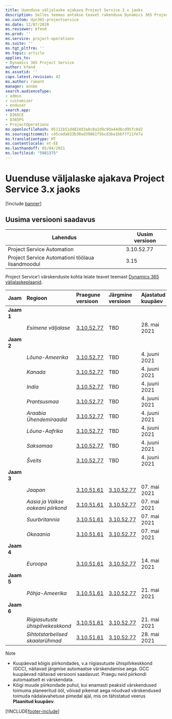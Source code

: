 ```yaml
---
title: Uuenduse väljalaske ajakava Project Service 3.x jaoks
description: Selles teemas antakse teavet rakenduse Dynamics 365 Project Service Automation saadaolevate ja tulevaste väljaannete kohta.
ms.custom: dyn365-projectservice
ms.date: 12/07/2020
ms.reviewer: kfend
ms.prod: ''
ms.service: project-operations
ms.suite: ''
ms.tgt_pltfrm: ''
ms.topic: article
applies_to:
- Dynamics 365 Project Service
author: kfend
ms.assetid: ''
caps.latest.revision: 42
ms.author: rumant
manager: annbe
search.audienceType:
- admin
- customizer
- enduser
search.app:
- D365CE
- D365PS
- ProjectOperations
ms.openlocfilehash: 05111b51d482493a8c8a1d9c9da44d6cd95fc8d2
ms.sourcegitcommit: c45ceda833b30ad39861f5bcd3ba1bbfff11fe7a
ms.translationtype: HT
ms.contentlocale: et-EE
ms.lasthandoff: 05/04/2021
ms.locfileid: "5981375"
---
```

# <a name="update-release-schedule-for-project-service-3x"></a>Uuenduse väljalaske ajakava Project Service 3.x jaoks

[!include [banner](../includes/psa-now-project-operations.md)]

## <a name="latest-version-availability"></a>Uusima versiooni saadavus

| Lahendus  | Uusim versioon |
|-------|----|
| Project Service Automation    | 3.10.52.77 |
| Project Service Automationi töölaua lisandmoodul                | 3.15          |

Project Service’i värskenduste kohta leiate teavet teemast [Dynamics 365 väljalaskeplaanid](/dynamics365/release-plans/). 

| Jaam  | Regioon | Praegune versioon | Järgmine versioon |  Ajastatud kuupäev
| :---   | :---   | :---   | :---   |:---   |         
|<strong>Jaam 1</strong> | |  |  | |
| | <i>Esimene väljalase</i> | [3.10.52.77](whats-new-ur-31.md) | TBD | 28. mai 2021
|<strong>Jaam 2</strong> | |  |  | |
| | <i>Lõuna-Ameerika</i> | [3.10.52.77](whats-new-ur-31.md) | TBD | 4. juuni 2021
| | <i>Kanada</i> | [3.10.52.77](whats-new-ur-31.md) | TBD | 4. juuni 2021
| | <i>India</i> | [3.10.52.77](whats-new-ur-31.md) | TBD | 4. juuni 2021
| | <i>Prantsusmaa</i> | [3.10.52.77](whats-new-ur-31.md) | TBD | 4. juuni 2021
| | <i>Araabia Ühendemiraadid</i> | [3.10.52.77](whats-new-ur-31.md) | TBD | 4. juuni 2021
| | <i>Lõuna-Aafrika</i> | [3.10.52.77](whats-new-ur-31.md) | TBD | 4. juuni 2021
| | <i>Saksamaa</i> | [3.10.52.77](whats-new-ur-31.md) | TBD | 4. juuni 2021
| | <i>Šveits</i> | [3.10.52.77](whats-new-ur-31.md) | TBD | 4. juuni 2021
|<strong>Jaam 3</strong> | |  |  | |
| | <i>Jaapan</i> | [3.10.51.61](whats-new-ur-30.md) | [3.10.52.77](whats-new-ur-31.md) | 07. mai 2021
| | <i>Aasia ja Vaikse ookeani piirkond</i> | [3.10.51.61](whats-new-ur-30.md) | [3.10.52.77](whats-new-ur-31.md) | 07. mai 2021
| | <i>Suurbritannia</i> | [3.10.51.61](whats-new-ur-30.md) | [3.10.52.77](whats-new-ur-31.md) | 07. mai 2021
| | <i>Okeaania</i> | [3.10.51.61](whats-new-ur-30.md) | [3.10.52.77](whats-new-ur-31.md) | 07. mai 2021
|<strong>Jaam 4</strong> | |  |  | |
| | <i>Euroopa</i> | [3.10.51.61](whats-new-ur-30.md) | [3.10.52.77](whats-new-ur-31.md) | 14. mai 2021
|<strong>Jaam 5</strong> | |  |  | |
| | <i>Põhja-Ameerika</i> | [3.10.51.61](whats-new-ur-30.md) | [3.10.52.77](whats-new-ur-31.md) | 21. mai 2021
|<strong>Jaam 6</strong> | |  |  | |
| | <i>Riigiasutuste ühispilvekeskkond</i> | [3.10.51.61](whats-new-ur-30.md) | [3.10.52.77](whats-new-ur-31.md) | 21. mai 2021
| | <i>Sihtotstarbelised skaalarühmad</i> | [3.10.51.61](whats-new-ur-30.md) | [3.10.52.77](whats-new-ur-31.md) | 28. mai 2021

>[!Note]
> - Kuupäevad kõigis piirkondades, v.a riigiasutuste ühispilvkeskkond (GCC), näitavad järgmise automaatse värskendamise aega. GCC kuupäevad näitavad versiooni saadavust. Praegu neid piirkondi automaatselt ei värskendata.
> - Kõigi muude piirkondade puhul, kui enamasti peaksid värskendused toimuma planeeritud ööl, võivad pikemat aega nõudvad värskendused toimuda nädalavahetuse pimedal ajal, mis on tähistatud veerus **Plaanitud kuupäev**.


[!INCLUDE[footer-include](../includes/footer-banner.md)]
